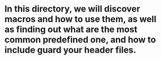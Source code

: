 # In this directory, we will discover macros and how to use them, as well as finding out what are the most common predefined one, and how to include guard your header files.
